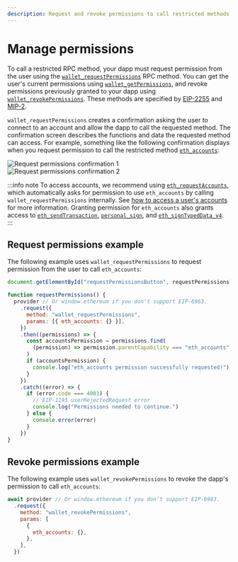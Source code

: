 ```yaml
---
description: Request and revoke permissions to call restricted methods.
---
```


# Manage permissions

To call a restricted RPC method, your dapp must request permission from the user using
the [`wallet_requestPermissions`](/wallet/reference/json-rpc-methods/wallet_requestpermissions) RPC method.
You can get the user's current permissions using [`wallet_getPermissions`](/wallet/reference/json-rpc-methods/wallet_getpermissions),
and revoke permissions previously granted to your dapp using
[`wallet_revokePermissions`](/wallet/reference/json-rpc-methods/wallet_revokepermissions).
These methods are specified by [EIP-2255](https://eips.ethereum.org/EIPS/eip-2255) and
[MIP-2](https://github.com/MetaMask/metamask-improvement-proposals/blob/main/MIPs/mip-2.md).

`wallet_requestPermissions` creates a confirmation asking the user to connect to an account and
allow the dapp to call the requested method.
The confirmation screen describes the functions and data the requested method can access.
For example, something like the following confirmation displays when you request permission to call
the restricted method [`eth_accounts`](/wallet/reference/json-rpc-methods/eth_accounts):

<div class="row margin-bottom--md">
    <div class="column">
        <img src={require("../assets/request-permissions.png").default} alt="Request permissions confirmation 1" style={{border: '1px solid #DCDCDC'}} />
    </div>
    <div class="column">
        <img src={require("../assets/request-permissions-2.png").default} alt="Request permissions confirmation 2" style={{border: '1px solid #DCDCDC'}} />
    </div>
</div>

:::info note
To access accounts, we recommend using [`eth_requestAccounts`](/wallet/reference/json-rpc-methods/eth_requestaccounts),
which automatically asks for permission to use `eth_accounts` by calling `wallet_requestPermissions`
internally.
See [how to access a user's accounts](access-accounts.md) for more information.
Granting permission for `eth_accounts` also grants access to [`eth_sendTransaction`](/wallet/reference/json-rpc-methods/eth_sendtransaction), [`personal_sign`](/wallet/reference/json-rpc-methods/personal_sign), and [`eth_signTypedData_v4`](/wallet/reference/json-rpc-methods/eth_signtypeddata_v4).
:::

## Request permissions example

The following example uses `wallet_requestPermissions` to request permission from the user to call `eth_accounts`:

```javascript
document.getElementById("requestPermissionsButton", requestPermissions)

function requestPermissions() {
  provider // Or window.ethereum if you don't support EIP-6963.
    .request({
      method: "wallet_requestPermissions",
      params: [{ eth_accounts: {} }],
    })
    .then((permissions) => {
      const accountsPermission = permissions.find(
        (permission) => permission.parentCapability === "eth_accounts"
      )
      if (accountsPermission) {
        console.log("eth_accounts permission successfully requested!")
      }
    })
    .catch((error) => {
      if (error.code === 4001) {
        // EIP-1193 userRejectedRequest error
        console.log("Permissions needed to continue.")
      } else {
        console.error(error)
      }
    })
}
```

## Revoke permissions example

The following example uses `wallet_revokePermissions` to revoke the dapp's permission to call `eth_accounts`:

```javascript
await provider // Or window.ethereum if you don't support EIP-6963.
  .request({
    method: "wallet_revokePermissions",
    params: [
      {
        eth_accounts: {},
      },
    ],
  })
```
